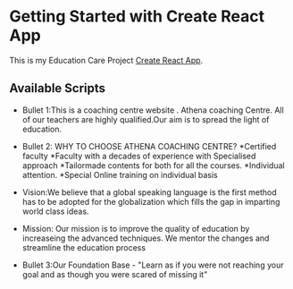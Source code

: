 # Getting Started with Create React App

This is my Education Care Project [Create React App](https://education-care841.netlify.app).

## Available Scripts

* Bullet 1:This is a coaching centre website . Athena coaching Centre. All of our teachers are highly qualified.Our aim is to spread the light of education.
* Bullet 2: WHY TO CHOOSE ATHENA COACHING CENTRE?
   *Certified faculty
   *Faculty with a decades of experience with Specialised approach
   *Tailormade contents for both for all the courses.
   *Individual attention.
    *Special Online training on individual basis
* Vision:We believe that a global speaking language is the first method has to be adopted for the globalization which fills the gap in imparting world class ideas.
* Mission: Our mission is to improve the quality of education by increaseing the advanced techniques. We mentor the changes and streamline the education process

* Bullet 3:Our Foundation Base - "Learn as if you were not reaching your goal and as though you were scared of missing it"
